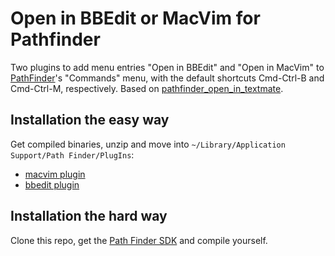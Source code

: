 # Open in BBEdit or MacVim for Pathfinder #

Two plugins to add menu entries "Open in BBEdit" and "Open in MacVim" to [PathFinder](http://www.cocoatech.com/)'s "Commands" menu,
with the default shortcuts Cmd-Ctrl-B and Cmd-Ctrl-M, respectively. Based on [pathfinder_open_in_textmate](https://github.com/orta/pathfinder_open_in_textmate).

## Installation the easy way

Get compiled binaries, unzip and move into `~/Library/Application Support/Path Finder/PlugIns`:

 -   [macvim plugin](https://github.com/downloads/danmichaelo/pathfinder_open_in_bbedit_macvim/pathfinder_open_in_macvim-1.2.zip)
 -   [bbedit plugin](https://github.com/downloads/danmichaelo/pathfinder_open_in_bbedit_macvim/pathfinder_open_in_bbedit-1.2.zip)

## Installation the hard way

Clone this repo, get the [Path Finder SDK](http://www.cocoatech.com/sdk) and compile yourself.
